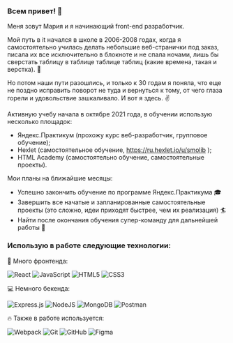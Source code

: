 ### Всем привет! 👋
Меня зовут Мария и я начинающий front-end разработчик.

Мой путь в it начался в школе в 2006-2008 годах, когда я самостоятельно училась делать небольшие веб-странички под заказ, писала их все исключительно в блокноте и не спала ночами, лишь бы сверстать таблицу в таблице таблице таблиц (какие времена, такая и верстка). :muscle:

Но потом наши пути разошлись, и только к 30 годам я поняла, что еще не поздно исправить поворот не туда и вернуться к тому, от чего глаза горели и удовольствие зашкаливало. И вот я здесь. :v:

Активную учебу начала в октябре 2021 года, в обучении использую несколько площадок:

- Яндекс.Практикум (прохожу курс веб-разработчик, групповое обучение);
- Hexlet (самостоятельное обучение, https://ru.hexlet.io/u/smolib );
- HTML Academy (самостоятельно обучение, самостоятельные проекты).

Мои планы на ближайшие месяцы:
- Успешно закончить обучение по программе Яндекс.Практикума :mortar_board:
- Завершить все начатые и запланированные самостоятельные проекты (это сложно, идеи приходят быстрее, чем их реализация) :surfer:
- Найти после окончания обучения супер-команду для дальнейшей работы 👯

### Использую в работе следующие технологии:
:tada: Много фронтенда:

![React](https://img.shields.io/badge/react-%2320232a.svg?style=for-the-badge&logo=react&logoColor=%2361DAFB)
![JavaScript](https://img.shields.io/badge/javascript-%23323330.svg?style=for-the-badge&logo=javascript&logoColor=%23F7DF1E)
![HTML5](https://img.shields.io/badge/html5-%23E34F26.svg?style=for-the-badge&logo=html5&logoColor=white)
![CSS3](https://img.shields.io/badge/css3-%231572B6.svg?style=for-the-badge&logo=css3&logoColor=white)

:computer: Немного бекенда:

![Express.js](https://img.shields.io/badge/express.js-%23404d59.svg?style=for-the-badge&logo=express&logoColor=%2361DAFB)
![NodeJS](https://img.shields.io/badge/node.js-6DA55F?style=for-the-badge&logo=node.js&logoColor=white)
![MongoDB](https://img.shields.io/badge/MongoDB-%234ea94b.svg?style=for-the-badge&logo=mongodb&logoColor=white)	
![Postman](https://img.shields.io/badge/Postman-FF6C37?style=for-the-badge&logo=postman&logoColor=white)

:fire: Также в работе используется:

![Webpack](https://img.shields.io/badge/webpack-%238DD6F9.svg?style=for-the-badge&logo=webpack&logoColor=black)
![Git](https://img.shields.io/badge/git-%23F05033.svg?style=for-the-badge&logo=git&logoColor=white)
![GitHub](https://img.shields.io/badge/github-%23121011.svg?style=for-the-badge&logo=github&logoColor=white)
![Figma](https://img.shields.io/badge/figma-%23F24E1E.svg?style=for-the-badge&logo=figma&logoColor=white)

